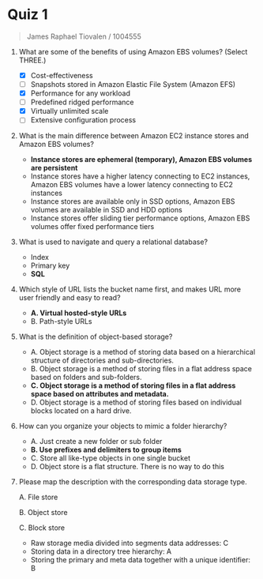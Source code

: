 # Quiz 1

> James Raphael Tiovalen / 1004555

1. What are some of the benefits of using Amazon EBS volumes? (Select THREE.)
   - [x] Cost-effectiveness
   - [ ] Snapshots stored in Amazon Elastic File System (Amazon EFS)
   - [x] Performance for any workload
   - [ ] Predefined ridged performance
   - [x] Virtually unlimited scale
   - [ ] Extensive configuration process

2. What is the main difference between Amazon EC2 instance stores and Amazon EBS volumes?

   - **Instance stores are ephemeral (temporary), Amazon EBS volumes are persistent**
   - Instance stores have a higher latency connecting to EC2 instances, Amazon EBS volumes have a lower latency connecting to EC2 instances
   - Instance stores are available only in SSD options, Amazon EBS volumes are available in SSD and HDD options
   - Instance stores offer sliding tier performance options, Amazon EBS volumes offer fixed performance tiers

3. What is used to navigate and query a relational database?

   - Index
   - Primary key
   - **SQL**

4. Which style of URL lists the bucket name first, and makes URL more user friendly and easy to read?

   - **A. Virtual hosted-style URLs**
   - B. Path-style URLs

5. What is the definition of object-based storage?

   - A. Object storage is a method of storing data based on a hierarchical structure of directories and sub-directories.
   - B. Object storage is a method of storing files in a flat address space based on folders and sub-folders.
   - **C. Object storage is a method of storing files in a flat address space based on attributes and metadata.**
   - D. Object storage is a method of storing files based on individual blocks located on a hard drive.

6. How can you organize your objects to mimic a folder hierarchy?

   - A. Just create a new folder or sub folder
   - **B. Use prefixes and delimiters to group items**
   - C. Store all like-type objects in one single bucket
   - D. Object store is a flat structure. There is no way to do this

7. Please map the description with the corresponding data storage type.

   A. File store

   B. Object store

   C. Block store

   - Raw storage media divided into segments data addresses: C
   - Storing data in a directory tree hierarchy: A
   - Storing the primary and meta data together with a unique identifier: B